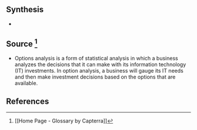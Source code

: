 ## Synthesis
- 
## Source [^1]
- Options analysis is a form of statistical analysis in which a business analyzes the decisions that it can make with its information technology (IT) investments. In option analysis, a business will gauge its IT needs and then make investment decisions based on the options that are available.
## References

[^1]: [[Home Page - Glossary by Capterra]]